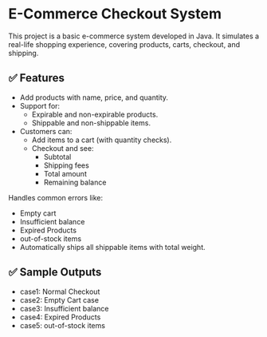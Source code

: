 # E-Commerce Checkout System

This project is a basic e-commerce system developed in Java. 
It simulates a real-life shopping experience, covering products, carts, checkout, and shipping.

## ✅ Features
- Add products with name, price, and quantity.
- Support for:
  - Expirable and non-expirable products.
  - Shippable and non-shippable items.
- Customers can:
  - Add items to a cart (with quantity checks).
  - Checkout and see:
    - Subtotal
    - Shipping fees
    - Total amount
    - Remaining balance

Handles common errors like:
  - Empty cart
  - Insufficient balance
  - Expired Products
  - out-of-stock items
- Automatically ships all shippable items with total weight.

## ✅ Sample Outputs
- case1: Normal Checkout 
- case2: Empty Cart case
- case3: Insufficient balance
- case4: Expired Products
- case5: out-of-stock items
